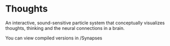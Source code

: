# Thoughts
An interactive, sound-sensitive particle system that conceptually visualizes thoughts, thinking and the neural connections in a brain.

You can view compiled versions in /Synapses

